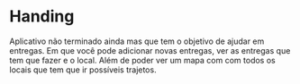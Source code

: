# Handing
Aplicativo não terminado ainda mas que tem o objetivo de ajudar em entregas.
Em que você pode adicionar novas entregas, ver as entregas que tem que fazer e o local.
Além de poder ver um mapa com com todos os locais que tem que ir possíveis trajetos.
